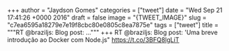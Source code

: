
+++
author = "Jaydson Gomes"
categories = ["tweet"]
date = "Wed Sep 21 17:41:26 +0000 2016"
draft = false
image = "{TWEET_IMAGE}"
slug = "c7ea6595a18279e7e19f8cbc80e0805c8ea7875e"
tags = ["tweet"]
title = """RT @braziljs: Blog post: ..."""
+++
RT @braziljs: Blog post: 'Uma breve introdução ao Docker com Node.js" https://t.co/3BFQ8lgLiT
